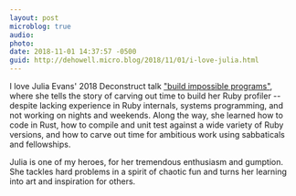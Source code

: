 ```yaml
---
layout: post
microblog: true
audio: 
photo: 
date: 2018-11-01 14:37:57 -0500
guid: http://dehowell.micro.blog/2018/11/01/i-love-julia.html
---
```

I love Julia Evans' 2018 Deconstruct talk ["build impossible programs"](https://www.deconstructconf.com/2018/julia-evans-build-impossible-programs), where she tells the story of carving out time to build her Ruby profiler -- despite lacking experience in Ruby internals, systems programming, and not working on nights and weekends. Along the way, she learned how to code in Rust, how to compile and unit test against a wide variety of Ruby versions, and how to carve out time for ambitious work using sabbaticals and fellowships. 

Julia is one of my heroes, for her tremendous enthusiasm and gumption. She tackles hard problems in a spirit of chaotic fun and turns her learning into art and inspiration for others.
